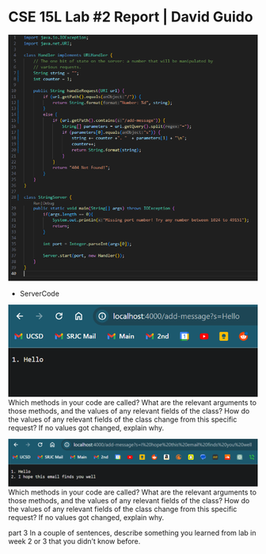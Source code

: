 
# CSE 15L Lab #2 Report | David Guido


![Image](Lab2_ServerCode_ScreenShot.png)
* ServerCode


![Image](Lab2_Add_Code_1.png)
Which methods in your code are called?
What are the relevant arguments to those methods, and the values of any relevant fields of the class?
How do the values of any relevant fields of the class change from this specific request? If no values got changed, explain why.


![Image](Lab2_Add_Code_2.png)
Which methods in your code are called?
What are the relevant arguments to those methods, and the values of any relevant fields of the class?
How do the values of any relevant fields of the class change from this specific request? If no values got changed, explain why.


part 3
In a couple of sentences, describe something you learned from lab in week 2 or 3 that you didn’t know before.
